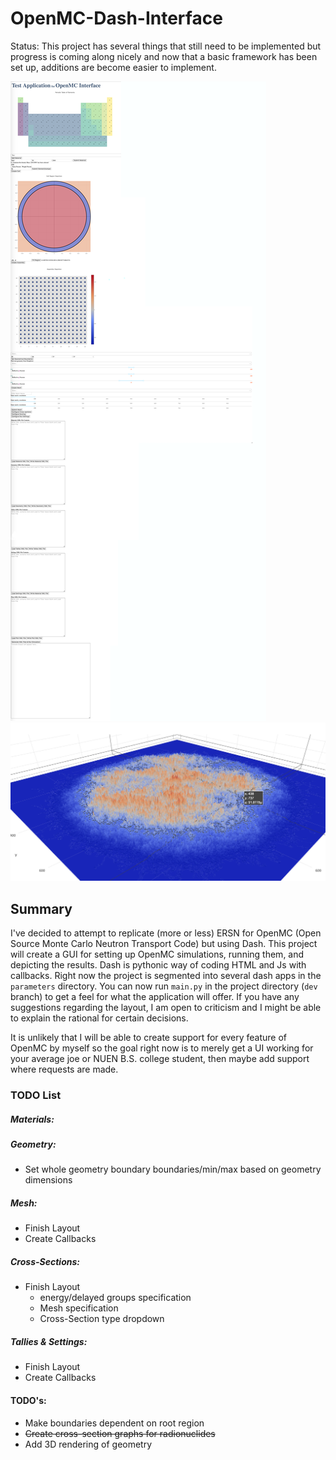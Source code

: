 # OpenMC-Dash-Interface
Status: This project has several things that still need to be implemented but progress is coming along nicely and now 
that a basic framework has been set up, additions are become easier to implement.  

![alt text](outputs/Demo.png)
![alt text](outputs/Score.png)


## Summary
I've decided to attempt to replicate (more or less) ERSN for OpenMC (Open Source Monte Carlo Neutron Transport Code) 
but using Dash. This project will create a GUI for setting up OpenMC simulations, running them, and depicting the results. 
Dash is pythonic way of coding HTML and Js with callbacks. Right now the project is segmented into several dash apps in 
the `parameters` directory. You can now run `main.py` in the project directory (`dev` branch) to get a feel for what the application will
offer. If you have any suggestions regarding the layout, I am open to criticism and I might be able to explain the rational
for certain decisions.

It is unlikely that I will be able to create support for every feature of OpenMC by myself so the goal right now is to 
merely get a UI working for your average joe or NUEN B.S. college student, then maybe add support where requests 
are made. 

### TODO List
##### Materials:
##### Geometry:
- Set whole geometry boundary boundaries/min/max based on geometry dimensions
##### Mesh:
- Finish Layout
- Create Callbacks
##### Cross-Sections:
- Finish Layout
    - energy/delayed groups specification 
    - Mesh specification
    - Cross-Section type dropdown
##### Tallies & Settings:
- Finish Layout
- Create Callbacks

#### TODO's:
- Make boundaries dependent on root region
- ~~Create cross-section graphs for radionuclides~~
- Add 3D rendering of geometry

